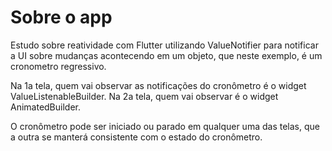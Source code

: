 Sobre o app
====================

Estudo sobre reatividade com Flutter utilizando ValueNotifier para notificar a UI sobre mudanças acontecendo em
um objeto, que neste exemplo, é um cronometro regressivo.

Na 1a tela, quem vai observar as notificações do cronômetro é o widget ValueListenableBuilder.
Na 2a tela, quem vai observar é o widget AnimatedBuilder.

O cronômetro pode ser iniciado ou parado em qualquer uma das telas, que a outra se manterá consistente com
o estado do cronômetro.

